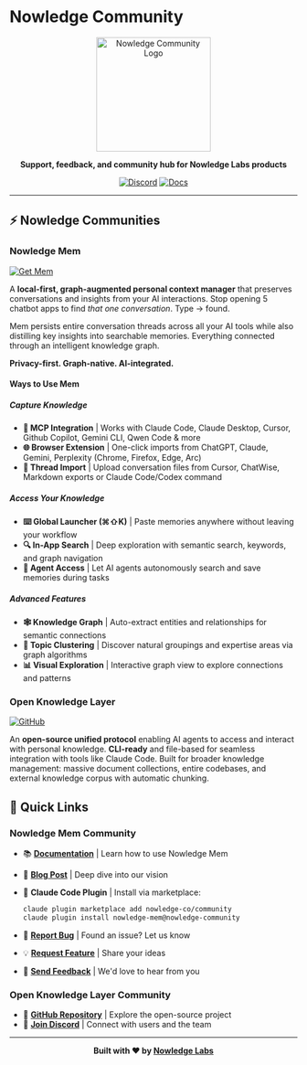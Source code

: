# Nowledge Community

<div align="center">

<img src="https://github.com/user-attachments/assets/fbf6f921-ff0a-40dc-be43-8f9b0d66cb09" width="200" alt="Nowledge Community Logo">

**Support, feedback, and community hub for Nowledge Labs products**

[![Discord](https://img.shields.io/badge/Discord-Join%20Community-5865F2?style=flat&logo=discord&logoColor=white)](https://nowled.ge/discord)
[![Docs](https://img.shields.io/badge/Docs-Read-orange?style=flat&logo=readthedocs&logoColor=white)](https://nowled.ge/mem-docs)

---

</div>

## ⚡ Nowledge Communities

### Nowledge Mem

[![Get Mem](https://img.shields.io/badge/Get-Mem-00A3A3?style=flat&logo=rocket&logoColor=white)](https://mem.nowledge.co/)

A **local-first, graph-augmented personal context manager** that preserves conversations and insights from your AI interactions. Stop opening 5 chatbot apps to find *that one conversation*. Type → found.

Mem persists entire conversation threads across all your AI tools while also distilling key insights into searchable memories. Everything connected through an intelligent knowledge graph.

**Privacy-first. Graph-native. AI-integrated.**

#### Ways to Use Mem

##### Capture Knowledge

- **🤖 MCP Integration** | Works with Claude Code, Claude Desktop, Cursor, Github Copilot, Gemini CLI, Qwen Code & more
- **🌐 Browser Extension** | One-click imports from ChatGPT, Claude, Gemini, Perplexity (Chrome, Firefox, Edge, Arc)
- **📂 Thread Import** | Upload conversation files from Cursor, ChatWise, Markdown exports or Claude Code/Codex command

##### Access Your Knowledge

- **⌨️ Global Launcher (⌘⇧K)** | Paste memories anywhere without leaving your workflow
- **🔍 In-App Search** | Deep exploration with semantic search, keywords, and graph navigation
- **🤝 Agent Access** | Let AI agents autonomously search and save memories during tasks

##### Advanced Features

- **🕸️ Knowledge Graph** | Auto-extract entities and relationships for semantic connections
- **🎯 Topic Clustering** | Discover natural groupings and expertise areas via graph algorithms
- **📊 Visual Exploration** | Interactive graph view to explore connections and patterns

### Open Knowledge Layer

[![GitHub](https://img.shields.io/badge/GitHub-OpenKL-181717?style=flat&logo=github&logoColor=white)](https://github.com/nowledge-co/OpenKL)

An **open-source unified protocol** enabling AI agents to access and interact with personal knowledge. **CLI-ready** and file-based for seamless integration with tools like Claude Code. Built for broader knowledge management: massive document collections, entire codebases, and external knowledge corpus with automatic chunking.

## 🚀 Quick Links

### Nowledge Mem Community

- 📚 **[Documentation](https://mem.nowledge.co/docs)** | Learn how to use Nowledge Mem
- 📖 **[Blog Post](https://www.nowledge-labs.ai/blog/nowledge-mem)** | Deep dive into our vision
- 🔌 **Claude Code Plugin** | Install via marketplace:

  ```bash
  claude plugin marketplace add nowledge-co/community
  claude plugin install nowledge-mem@nowledge-community
  ```

- 🐛 **[Report Bug](https://github.com/nowledge-co/community/issues/new?template=bug_report.md)** | Found an issue? Let us know
- 💡 **[Request Feature](https://github.com/nowledge-co/community/issues/new?template=feature_request.md)** | Share your ideas
- 💌 **[Send Feedback](mailto:hello@nowledge-labs.ai)** | We'd love to hear from you

### Open Knowledge Layer Community

- 🔗 **[GitHub Repository](https://nowled.ge/kl)** | Explore the open-source project
- 💬 **[Join Discord](https://nowled.ge/discord)** | Connect with users and the team

---

<div align="center">

**Built with ❤️ by [Nowledge Labs](https://nowledge-labs.ai)**

</div>
